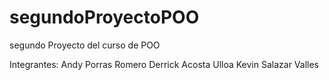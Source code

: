 # segundoProyectoPOO
segundo Proyecto del curso de POO

Integrantes:
Andy Porras Romero
Derrick Acosta Ulloa
Kevin Salazar Valles
